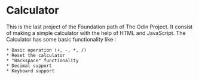 # Calculator

This is the last project of the Foundation path of The Odin Project. It consist of making a simple calculator with the help of HTML and JavaScript. The Calculator has some basic functionality like :
    
    * Basic operation (+, -, *, /)
    * Reset the calculator
    * "Backspace" functionality
    * Decimal support
    * Keyboard support